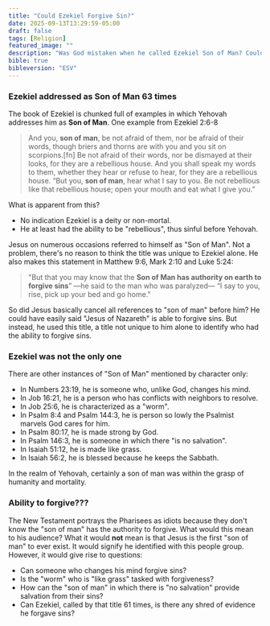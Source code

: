 ```yaml
---
title: "Could Ezekiel Forgive Sin?"
date: 2025-09-13T13:29:59-05:00
draft: false
tags: [Religion]
featured_image: ""
description: "Was God mistaken when he called Ezekiel Son of Man? Could Ezekiel forgive sins as Jesus claims?"
bible: true
bibleversion: "ESV"
---
```


### Ezekiel addressed as Son of Man 63 times

The book of Ezekiel is chunked full of examples in which Yehovah addresses him as **Son of Man**.  One example from Ezekiel 2:6-8

> And you, **son of man**, be not afraid of them, nor be afraid of their words, though briers and thorns are with you and you sit on scorpions.[fn] Be not afraid of their words, nor be dismayed at their looks, for they are a rebellious house.
> And you shall speak my words to them, whether they hear or refuse to hear, for they are a rebellious house.
> “But you, **son of man**, hear what I say to you. Be not rebellious like that rebellious house; open your mouth and eat what I give you.”

What is apparent from this?

- No indication Ezekiel is a deity or non-mortal.
- He at least had the ability to be "rebellious", thus sinful before Yehovah.

Jesus on numerous occasions referred to himself as "Son of Man". Not a problem, there's no reason to think the title was unique to Ezekiel alone. He also makes this statement in Matthew 9:6, Mark 2:10 and Luke 5:24:

> "But that you may know that the **Son of Man has authority on earth to forgive sins**” —he said to the man who was paralyzed— “I say to you, rise, pick up your bed and go home."

So did Jesus basically cancel all references to "son of man" before him?  He could have easily said "Jesus of Nazareth" is able to forgive sins.  But instead, he used this title, a title not unique to him alone to identify who had the ability to forgive sins.

### Ezekiel was not the only one

There are other instances of "Son of Man" mentioned by character only:

- In Numbers 23:19, he is someone who, unlike God, changes his mind.
- In Job 16:21, he is a person who has conflicts with neighbors to resolve.
- In Job 25:6, he is characterized as a "worm".
- In Psalm 8:4 and Psalm 144:3, he is person so lowly the Psalmist marvels God cares for him.
- In Psalm 80:17, he is made strong by God.
- In Psalm 146:3, he is someone in which there "is no salvation".
- In Isaiah 51:12, he is made like grass.
- In Isaiah 56:2, he is blessed because he keeps the Sabbath.

In the realm of Yehovah, certainly a son of man was within the grasp of humanity and mortality.

### Ability to forgive???

The New Testament portrays the Pharisees as idiots because they don't know the "son of man" has the authority to forgive. What would this mean to his audience? What it would **not** mean is that Jesus is the first "son of man" to ever exist. It would signify he identified with this people group.  However, it would give rise to questions:

- Can someone who changes his mind forgive sins?
- Is the "worm" who is "like grass" tasked with forgiveness?
- How can the "son of man" in which there is "no salvation" provide salvation from their sins?
- Can Ezekiel, called by that title 61 times, is there any shred of evidence he forgave sins?

